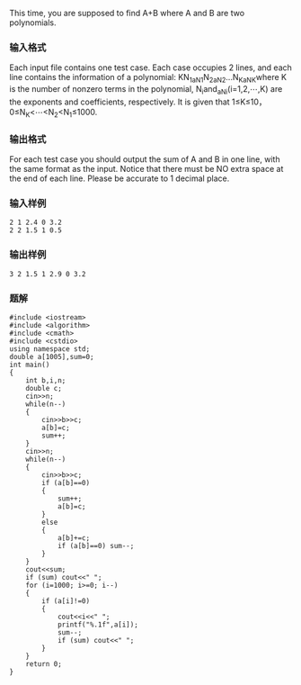 This time, you are supposed to find A+B where A and B are two polynomials.
### 输入格式
Each input file contains one test case. Each case occupies 2 lines, and each line contains the information of a polynomial:
KN<sub>1aN1</sub>N<sub>2aN2</sub>...N<sub>KaNK</sub>where K is the number of nonzero terms in the polynomial, N<sub>i</sub>and<sub>aNi</sub>(i=1,2,⋯,K) are the exponents and coefficients, respectively. It is given that 1≤K≤10，0≤N<sub>K</sub><⋯<N<sub>2</sub><N<sub>1</sub>≤1000.
### 输出格式
For each test case you should output the sum of A and B in one line, with the same format as the input. Notice that there must be NO extra space at the end of each line. Please be accurate to 1 decimal place.
### 输入样例
```
2 1 2.4 0 3.2
2 2 1.5 1 0.5
```
### 输出样例
```
3 2 1.5 1 2.9 0 3.2
```

### 题解
```
#include <iostream>
#include <algorithm>
#include <cmath>
#include <cstdio>
using namespace std;
double a[1005],sum=0;
int main()
{
    int b,i,n;
    double c;
    cin>>n;
    while(n--)
    {
        cin>>b>>c;
        a[b]=c;
        sum++;
    }
    cin>>n;
    while(n--)
    {
        cin>>b>>c;
        if (a[b]==0)
        {
            sum++;
            a[b]=c;
        }
        else
        {
            a[b]+=c;
            if (a[b]==0) sum--;
        }
    }
    cout<<sum;
    if (sum) cout<<" ";
    for (i=1000; i>=0; i--)
    {
        if (a[i]!=0)
        {
            cout<<i<<" ";
            printf("%.1f",a[i]);
            sum--;
            if (sum) cout<<" ";
        }
    }
    return 0;
}

```
